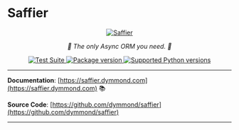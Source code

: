 # Saffier

<p align="center">
  <a href="https://saffier.dymmond.com"><img src="https://res.cloudinary.com/dymmond/image/upload/v1673619342/saffier/img/logo-gr_z1ot8o.png" alt='Saffier'></a>
</p>

<p align="center">
    <em>🚀 The only Async ORM you need. 🚀</em>
</p>

<p align="center">
<a href="https://github.com/dymmond/saffier/workflows/Test%20Suite/badge.svg?event=push&branch=main" target="_blank">
    <img src="https://github.com/dymmond/saffier/workflows/Test%20Suite/badge.svg?event=push&branch=main" alt="Test Suite">
</a>

<a href="https://pypi.org/project/saffier" target="_blank">
    <img src="https://img.shields.io/pypi/v/saffier?color=%2334D058&label=pypi%20package" alt="Package version">
</a>

<a href="https://pypi.org/project/saffier" target="_blank">
    <img src="https://img.shields.io/pypi/pyversions/saffier.svg?color=%2334D058" alt="Supported Python versions">
</a>
</p>

---

**Documentation**: [https://saffier.dymmond.com](https://saffier.dymmond.com) 📚

**Source Code**: [https://github.com/dymmond/saffier](https://github.com/dymmond/saffier)

---
